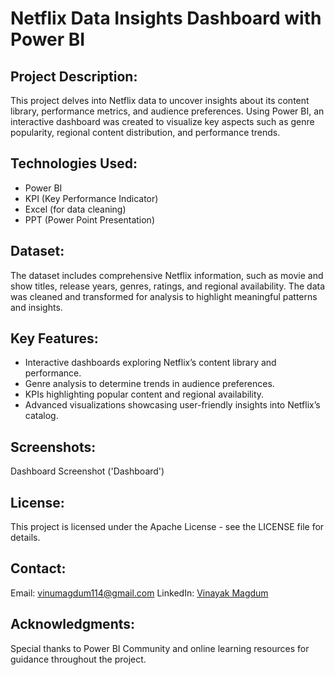 # Netflix Data Insights Dashboard with Power BI

## Project Description:
This project delves into Netflix data to uncover insights about its content library, performance metrics, and audience preferences. Using Power BI, an interactive dashboard was created to visualize key aspects such as genre popularity, regional content distribution, and performance trends.

## Technologies Used:
- Power BI
- KPI (Key Performance Indicator)
- Excel (for data cleaning)
- PPT (Power Point Presentation)

## Dataset:
The dataset includes comprehensive Netflix information, such as movie and show titles, release years, genres, ratings, and regional availability. The data was cleaned and transformed for analysis to highlight meaningful patterns and insights.

## Key Features:
- Interactive dashboards exploring Netflix’s content library and performance.
- Genre analysis to determine trends in audience preferences.
- KPIs highlighting popular content and regional availability.
- Advanced visualizations showcasing user-friendly insights into Netflix’s catalog.

## Screenshots:
Dashboard Screenshot ('Dashboard')

## License:
This project is licensed under the Apache License - see the LICENSE file for details.

## Contact:
Email: vinumagdum114@gmail.com
LinkedIn: [Vinayak Magdum](https://www.linkedin.com/in/vinayak-magdum62002/)

## Acknowledgments:
Special thanks to Power BI Community and online learning resources for guidance throughout the project.

